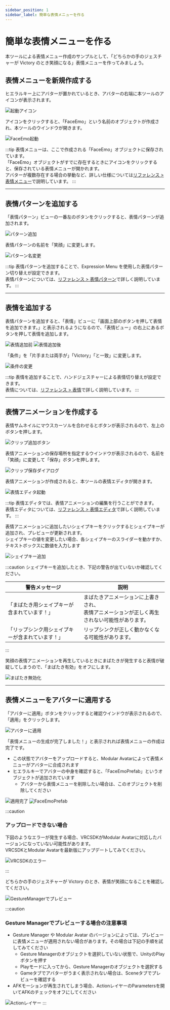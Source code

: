 ```yaml
---
sidebar_position: 1
sidebar_label: 簡単な表情メニューを作る
---
```

 
 # 簡単な表情メニューを作る

本ツールによる表情メニュー作成のサンプルとして、「どちらかの手のジェスチャーが Victory のとき笑顔になる」表情メニューを作ってみましょう。

## 表情メニューを新規作成する

ヒエラルキー上にアバターが置かれているとき、アバターの右端に本ツールのアイコンが表示されます。 

![起動アイコン](launch_icon.png)

アイコンをクリックすると、「FaceEmo」という名前のオブジェクトが作成され、本ツールのウインドウが開きます。

![FaceEmo起動](launch_face_emo.png)

:::tip
表情メニューは、ここで作成される「FaceEmo」オブジェクトに保存されています。  
「FaceEmo」オブジェクトがすでに存在するときにアイコンをクリックすると、保存されている表情メニューが開かれます。  
アバターが複数存在する場合の挙動など、詳しい仕様については[リファレンス > 表情メニュー](../../reference/menu)で説明しています。
:::

---
## 表情パターンを追加する

「表情パターン」ビューの一番左のボタンをクリックすると、表情パターンが追加されます。

![パターン追加](add_pattern.png)

表情パターンの名前を「笑顔」に変更します。

![パターン名変更](modify_pattern_name.png)

:::tip
表情パターンを追加することで、Expression Menu を使用した表情パターン切り替えが設定できます。  
表情パターンについては、[リファレンス > 表情パターン](../../reference/pattern)で詳しく説明しています。
:::

---
## 表情を追加する

表情パターンを追加すると、「表情」ビューに「画面上部のボタンを押して表情を追加できます。」と表示されるようになるので、「表情ビュー」の右上にあるボタンを押して表情を追加します。

![表情追加前](add_expression_before.png)
![表情追加後](add_expression_after.png)

「条件」を「片手または両手が」「Victory」「と一致」に変更します。

![条件の変更](modify_condition.png)

:::tip
表情を追加することで、ハンドジェスチャーによる表情切り替えが設定できます。  
表情については、[リファレンス > 表情](../../reference/expression)で詳しく説明しています。
:::

---
## 表情アニメーションを作成する

表情サムネイルにマウスカーソルを合わせるとボタンが表示されるので、左上のボタンを押します。

![クリップ追加ボタン](add_clip_button.png)

表情アニメーションの保存場所を指定するウインドウが表示されるので、名前を「笑顔」に変更して「保存」ボタンを押します。

![クリップ保存ダイアログ](clip_save_dialog.png)

表情アニメーションが作成されると、本ツールの表情エディタが開きます。

![表情エディタ起動](launch_expression_editor.png)

:::tip
表情エディタでは、表情アニメーションの編集を行うことができます。  
表情エディタについては、[リファレンス > 表情エディタ](../../reference/expression-editor)で詳しく説明しています。
:::

表情アニメーションに追加したいシェイプキーをクリックするとシェイプキーが追加され、プレビューが更新されます。  
シェイプキーの値を変更したい場合、各シェイプキーのスライダーを動かすか、テキストボックスに数値を入力します

![シェイプキー追加](add_blendshape.png)

:::caution
シェイプキーを追加したとき、下記の警告が出ていないか確認してください。

|<center>警告メッセージ</center>|<center>説明</center>|
|:-|:-|
|「まばたき用シェイプキーが含まれています！」|まばたきアニメーションに上書きされ、<br/>表情アニメーションが正しく再生されない可能性があります。|
|「リップシンク用シェイプキーが含まれています！」|リップシンクが正しく動かなくなる可能性があります。|
:::

笑顔の表情アニメーションを再生しているときにまばたきが発生すると表情が破綻してしまうので、「まばたき有効」をオフにします。

![まばたき無効化](disable_blink.png)

---
## 表情メニューをアバターに適用する

「アバターに適用」ボタンをクリックすると確認ウインドウが表示されるので、「適用」をクリックします。

![アバターに適用](apply_to_avatar.png)

「表情メニューの生成が完了しました！」と表示されれば表情メニューの作成は完了です。

- この状態でアバターをアップロードすると、Modular Avatarによって表情メニューがアバターに合成されます
- ヒエラルキーでアバターの中身を確認すると、「FaceEmoPrefab」というオブジェクトが追加されています
    - アバターから表情メニューを削除したい場合は、このオブジェクトを削除してください

![適用完了](application_completed.png)
![FaceEmoPrefab](face_emo_prefab.png)

:::caution
### アップロードできない場合

下図のようなエラーが発生する場合、VRCSDKがModular Avatarに対応したバージョンになっていない可能性があります。  
VRCSDKとModular Avatarを最新版にアップデートしてみてください。

![VRCSDKのエラー](sdk_error.png)

:::

どちらかの手のジェスチャーが Victory のとき、表情が笑顔になることを確認してください。

![GestureManagerでプレビュー](preview_in_gesture_manager.png)

:::caution
### Gesture Managerでプレビューする場合の注意事項

- Gesture Manager や Modular Avatar のバージョンによっては、プレビューに表情メニューが適用されない場合があります。その場合は下記の手順を試してみてください
    - Gesture Managerのオブジェクトを選択していない状態で、UnityのPlayボタンを押す
    - Playモードに入ってから、Gesture Managerのオブジェクトを選択する
    - Gameタブでアバターがうまく表示されない場合は、Sceneタブでプレビューを確認する
- AFKモーションが再生されてしまう場合、ActionレイヤーのParametersを開いてAFKのチェックをオフにしてください

![Actionレイヤー](action_layer.png)
:::
